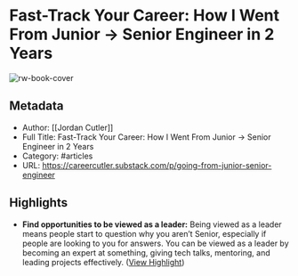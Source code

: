 # Fast-Track Your Career: How I Went From Junior -> Senior Engineer in 2 Years

![rw-book-cover](https://substackcdn.com/image/fetch/w_1200,h_600,c_fill,f_jpg,q_auto:good,fl_progressive:steep,g_auto/https%3A%2F%2Fsubstack-post-media.s3.amazonaws.com%2Fpublic%2Fimages%2F489f8ef4-3798-4344-9a9f-cd43686b62e2_5507x3098.jpeg)

## Metadata
- Author: [[Jordan Cutler]]
- Full Title: Fast-Track Your Career: How I Went From Junior -> Senior Engineer in 2 Years
- Category: #articles
- URL: https://careercutler.substack.com/p/going-from-junior-senior-engineer

## Highlights
- **Find opportunities to be viewed as a leader:** Being viewed as a leader means people start to question why you aren’t Senior, especially if people are looking to you for answers. You can be viewed as a leader by becoming an expert at something, giving tech talks, mentoring, and leading projects effectively. ([View Highlight](https://read.readwise.io/read/01hbsssbwwttcjd6afwdazeta0))
